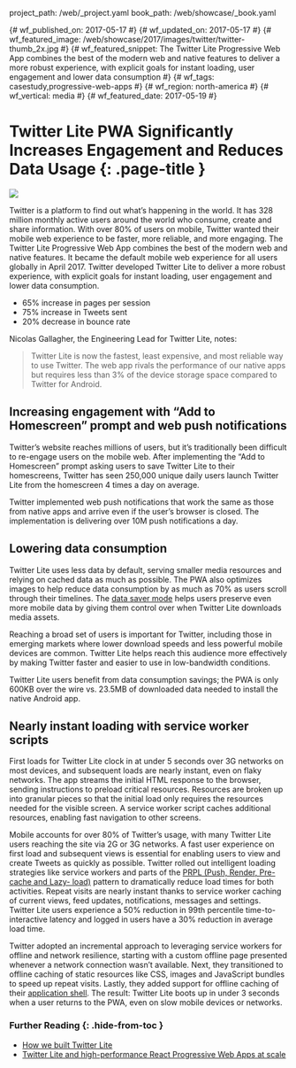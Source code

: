 project_path: /web/_project.yaml book_path: /web/showcase/_book.yaml

{# wf_published_on: 2017-05-17 #} {# wf_updated_on: 2017-05-17 #} {# wf_featured_image: /web/showcase/2017/images/twitter/twitter-thumb_2x.jpg #} {# wf_featured_snippet: The Twitter Lite Progressive Web App combines the best of the modern web and native features to deliver a more robust experience, with explicit goals for instant loading, user engagement and lower data consumption #} {# wf_tags: casestudy,progressive-web-apps #} {# wf_region: north-america #} {# wf_vertical: media #} {# wf_featured_date: 2017-05-19 #}

# Twitter Lite PWA Significantly Increases Engagement and Reduces Data Usage {: .page-title }

<img src="/web/showcase/2017/images/twitter/twitter-detail_2x.jpg" class="attempt-right" />

Twitter is a platform to find out what’s happening in the world. It has 328 million monthly active users around the world who consume, create and share information. With over 80% of users on mobile, Twitter wanted their mobile web experience to be faster, more reliable, and more engaging. The Twitter Lite Progressive Web App combines the best of the modern web and native features. It became the default mobile web experience for all users globally in April 2017. Twitter developed Twitter Lite to deliver a more robust experience, with explicit goals for instant loading, user engagement and lower data consumption.

* 65% increase in pages per session
* 75% increase in Tweets sent
* 20% decrease in bounce rate

Nicolas Gallagher, the Engineering Lead for Twitter Lite, notes:

> Twitter Lite is now the fastest, least expensive, and most reliable way to use Twitter. The web app rivals the performance of our native apps but requires less than 3% of the device storage space compared to Twitter for Android.

## Increasing engagement with “Add to Homescreen” prompt and web push notifications

Twitter’s website reaches millions of users, but it’s traditionally been difficult to re-engage users on the mobile web. After implementing the “Add to Homescreen” prompt asking users to save Twitter Lite to their homescreens, Twitter has seen 250,000 unique daily users launch Twitter Lite from the homescreen 4 times a day on average.

Twitter implemented web push notifications that work the same as those from native apps and arrive even if the user’s browser is closed. The implementation is delivering over 10M push notifications a day.

## Lowering data consumption

Twitter Lite uses less data by default, serving smaller media resources and relying on cached data as much as possible. The PWA also optimizes images to help reduce data consumption by as much as 70% as users scroll through their timelines. The [data saver mode](https://blog.twitter.com/2017/introducing-twitter-lite) helps users preserve even more mobile data by giving them control over when Twitter Lite downloads media assets.

Reaching a broad set of users is important for Twitter, including those in emerging markets where lower download speeds and less powerful mobile devices are common. Twitter Lite helps reach this audience more effectively by making Twitter faster and easier to use in low-bandwidth conditions.

Twitter Lite users benefit from data consumption savings; the PWA is only 600KB over the wire vs. 23.5MB of downloaded data needed to install the native Android app.

## Nearly instant loading with service worker scripts

First loads for Twitter Lite clock in at under 5 seconds over 3G networks on most devices, and subsequent loads are nearly instant, even on flaky networks. The app streams the initial HTML response to the browser, sending instructions to preload critical resources. Resources are broken up into granular pieces so that the initial load only requires the resources needed for the visible screen. A service worker script caches additional resources, enabling fast navigation to other screens.

Mobile accounts for over 80% of Twitter’s usage, with many Twitter Lite users reaching the site via 2G or 3G networks. A fast user experience on first load and subsequent views is essential for enabling users to view and create Tweets as quickly as possible. Twitter rolled out intelligent loading strategies like service workers and parts of the [PRPL (Push, Render, Pre-cache and Lazy- load)](/web/fundamentals/performance/prpl-pattern/) pattern to dramatically reduce load times for both activities. Repeat visits are nearly instant thanks to service worker caching of current views, feed updates, notifications, messages and settings. Twitter Lite users experience a 50% reduction in 99th percentile time-to-interactive latency and logged in users have a 30% reduction in average load time.

Twitter adopted an incremental approach to leveraging service workers for offline and network resilience, starting with a custom offline page presented whenever a network connection wasn’t available. Next, they transitioned to offline caching of static resources like CSS, images and JavaScript bundles to speed up repeat visits. Lastly, they added support for offline caching of their [application shell](/web/fundamentals/architecture/app-shell). The result: Twitter Lite boots up in under 3 seconds when a user returns to the PWA, even on slow mobile devices or networks.

### Further Reading {: .hide-from-toc }

* [How we built Twitter Lite](https://blog.twitter.com/2017/how-we-built-twitter-lite)
* [Twitter Lite and high-performance React Progressive Web Apps at scale](https://medium.com/@paularmstrong/twitter-lite-and-high-performance-react-progressive-web-apps-at-scale-d28a00e780a3)